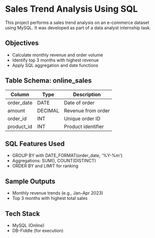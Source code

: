 
# Sales Trend Analysis Using SQL

This project performs a sales trend analysis on an e-commerce dataset using MySQL. It was developed as part of a data analyst internship task.

## Objectives

- Calculate monthly revenue and order volume
- Identify top 3 months with highest revenue
- Apply SQL aggregation and date functions

## Table Schema: online_sales

| Column      | Type     | Description           |
|-------------|----------|-----------------------|
| order_date  | DATE     | Date of order         |
| amount      | DECIMAL  | Revenue from order    |
| order_id    | INT      | Unique order ID       |
| product_id  | INT      | Product identifier    |

## SQL Features Used

- GROUP BY with DATE_FORMAT(order_date, '%Y-%m')
- Aggregations: SUM(), COUNT(DISTINCT)
- ORDER BY and LIMIT for ranking

## Sample Outputs

- Monthly revenue trends (e.g., Jan–Apr 2023)
- Top 3 months with highest total sales

## Tech Stack

- MySQL (Online)
- DB-Fiddle (for execution)
